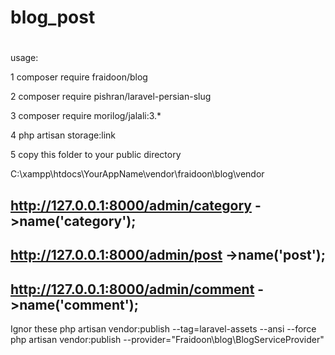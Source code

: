 # blog_post
#

usage:

1
composer require fraidoon/blog

2
composer require pishran/laravel-persian-slug

3
 composer require morilog/jalali:3.*

4
php artisan storage:link

5
copy this folder to your public directory

C:\xampp\htdocs\YourAppName\vendor\fraidoon\blog\vendor

## http://127.0.0.1:8000/admin/category     ->name('category');
## http://127.0.0.1:8000/admin/post         ->name('post');
## http://127.0.0.1:8000/admin/comment      ->name('comment');



Ignor these
php artisan vendor:publish --tag=laravel-assets --ansi --force
php artisan vendor:publish --provider="Fraidoon\blog\BlogServiceProvider"
